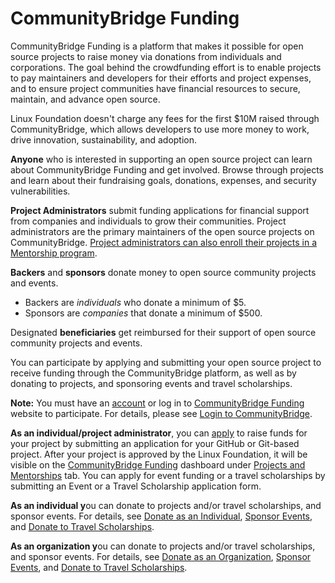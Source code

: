 # CommunityBridge Funding

CommunityBridge Funding is a platform that makes it possible for open source projects to raise money via donations from individuals and corporations. The goal behind the crowdfunding effort is to enable projects to pay maintainers and developers for their efforts and project expenses, and to ensure project communities have financial resources to secure, maintain, and advance open source.

Linux Foundation doesn't charge any fees for the first $10M raised through CommunityBridge, which allows developers to use more money to work, drive innovation, sustainability, and adoption.

**Anyone** who is interested in supporting an open source project can learn about CommunityBridge Funding and get involved. Browse through projects and learn about their fundraising goals, donations, expenses, and security vulnerabilities.

**Project Administrators** submit funding applications for financial support from companies and individuals to grow their communities. Project administrators are the primary maintainers of the open source projects on CommunityBridge. [Project administrators can also enroll their projects in a Mentorship program](../communitybridge-mentorship/administrators/enroll-your-project.md).

**Backers** and **sponsors** donate money to open source community projects and events.

* Backers are _individuals_ who donate a minimum of $5.
* Sponsors are _companies_ that donate a minimum of $500.

Designated **beneficiaries** get reimbursed for their support of open source community projects and events.

You can participate by applying and submitting your open source project to receive funding through the CommunityBridge platform, as well as by donating to projects, and sponsoring events and travel scholarships.

**Note:** You must have an [account](../communitybridge/create-a-linux-foundation-account.md) or log in to [CommunityBridge Funding](https://funding.communitybridge.org/) website to participate. For details, please see [Login to CommunityBridge](../communitybridge/login-to-communitybridge.md).

**As an individual/project administrator**, you can [apply](https://docs.linuxfoundation.org/docs/communitybridge-funding/apply-for-funding) to raise funds for your project by submitting an application for your GitHub or Git-based project. After your project is approved by the Linux Foundation, it will be visible on the [CommunityBridge Funding](https://funding.communitybridge.org/) dashboard under [Projects and Mentorships](https://docs.linuxfoundation.org/docs/communitybridge-funding/dashboard/projects-and-mentorships) tab. You can apply for event funding or a travel scholarships by submitting an Event or a Travel Scholarship application form.

**As an individual y**ou can donate to projects and/or travel scholarships, and sponsor events. For details, see [Donate as an Individual](https://docs.linuxfoundation.org/docs/communitybridge-funding/donate-sponsor/donate-to-a-project-as-an-individual), [Sponsor Events](https://docs.linuxfoundation.org/docs/communitybridge-funding/donate-sponsor/sponsor-events), and [Donate to Travel Scholarships](https://docs.linuxfoundation.org/docs/communitybridge-funding/donate-sponsor/donate-to-travel-scholarships).

**As an organization y**ou can donate to projects and/or travel scholarships, and sponsor events. For details, see [Donate as an Organization](https://docs.linuxfoundation.org/docs/communitybridge-funding/donate-sponsor/donate-as-a-project-sponsor), [Sponsor Events](https://docs.linuxfoundation.org/docs/communitybridge-funding/donate-sponsor/sponsor-events), and [Donate to Travel Scholarships](https://docs.linuxfoundation.org/docs/communitybridge-funding/donate-sponsor/donate-to-travel-scholarships).

